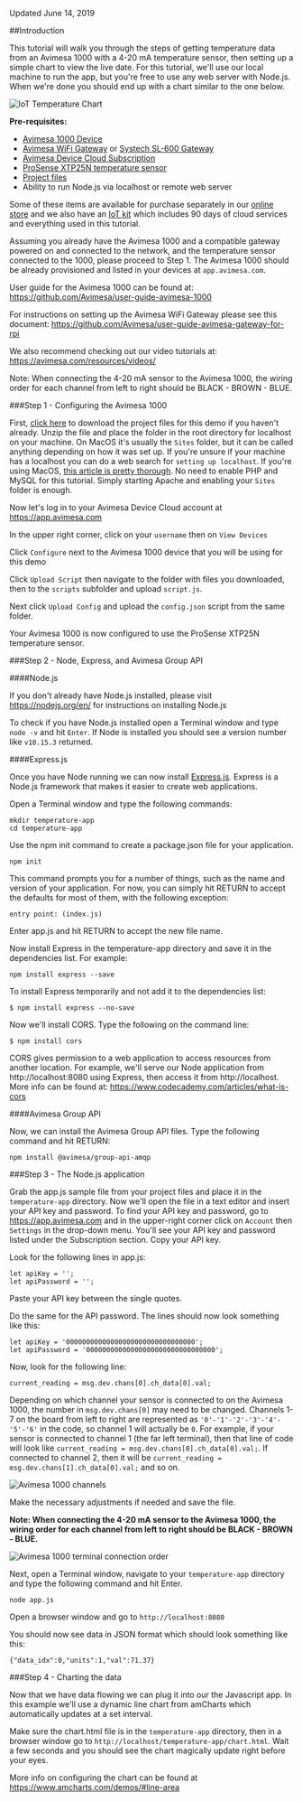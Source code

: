 Updated June 14, 2019

##Introduction


This tutorial will walk you through the steps of getting temperature data from an Avimesa 1000 with a 4-20 mA temperature sensor, then setting up a simple chart to view the live date. For this tutorial, we'll use our local machine to run the app, but you're free to use any web server with Node.js. When we're done you should end up with a chart similar to the one below.

<img src="https://avimesa.com/wp-content/uploads/2019/06/IoT-temperature-chart-2.jpg" alt="IoT Temperature Chart" />

<strong>Pre-requisites: </strong>
<ul>
<li><a href="https://shop.avimesa.com/collections/avimesa-hardware/products/avimesa-1000" rel="noopener" target="_blank">Avimesa 1000 Device</a></li>
<li><a href="https://shop.avimesa.com/collections/avimesa-hardware/products/avimesa-gateway" rel="noopener" target="_blank">Avimesa WiFi Gateway</a> or <a href="https://shop.avimesa.com/collections/iot-kits/products/avimesa-systech-cellular-iot-kit" rel="noopener" target="_blank">Systech SL-600 Gateway</a></li>
<li><a href="https://avimesa.com/pricing/">Avimesa Device Cloud Subscription</a></li>
<li><a href="https://www.automationdirect.com/adc/shopping/catalog/process_control_-a-_measurement/temperature_sensors_-a-_transmitters/temperature_transmitters_(integral_sensor)/xtp25n-030-0100c?gclid=Cj0KCQjwxYLoBRCxARIsAEf16-sXauapLQiuSAo-zjVb1voargIQNvacooIPxL0Wnmjy9t43lJfRCaIaAkwkEALw_wcB" rel="noopener" target="_blank">ProSense XTP25N temperature sensor</a></li>
<li><a href="https://avimesa.com/demos/line-chart/temperature-app.zip">Project files</a></li>
<li>Ability to run Node.js via localhost or remote web server</li>
</ul>

Some of these items are available for purchase separately in our <a href="https://shop.avimesa.com" rel="noopener" target="_blank">online store</a> and we also have an <a href="https://shop.avimesa.com/collections/iot-kits/products/avimesa-systech-cellular-iot-kit" rel="noopener" target="_blank">IoT kit</a> which includes 90 days of cloud services and everything used in this tutorial.
 

Assuming you already have the Avimesa 1000 and a compatible gateway powered on and connected to the network, and the temperature sensor connected to the 1000, please proceed to Step 1. The Avimesa 1000 should be already provisioned and listed in your devices at `app.avimesa.com`. 

User guide for the Avimesa 1000 can be found at: <a href="https://github.com/Avimesa/user-guide-avimesa-1000">https://github.com/Avimesa/user-guide-avimesa-1000</a>

For instructions on setting up the Avimesa WiFi Gateway please see this document: <a href="https://github.com/Avimesa/user-guide-avimesa-gateway-for-rpi">https://github.com/Avimesa/user-guide-avimesa-gateway-for-rpi</a>

We also recommend checking out our video tutorials at: <a href="https://avimesa.com/resources/videos/">https://avimesa.com/resources/videos/</a>

Note: When connecting the 4-20 mA sensor to the Avimesa 1000, the wiring order for each channel from left to right should be BLACK - BROWN - BLUE. 


###Step 1 - Configuring the Avimesa 1000

First, <a href="https://avimesa.com/demos/line-chart/temperature-app.zip">click here</a> to download the project files for this demo if you haven't already. Unzip the file and place the folder in the root directory for localhost on your machine. On MacOS it's usually the `Sites` folder, but it can be called anything depending on how it was set up. If you're unsure if your machine has a localhost you can do a web search for `setting up localhost`. If you're using MacOS, <a href="https://websitebeaver.com/set-up-localhost-on-macos-high-sierra-apache-mysql-and-php-7-with-sslhttps">this article is pretty thorough</a>. No need to enable PHP and MySQL for this tutorial. Simply starting Apache and enabling your `Sites` folder is enough. 

Now let's log in to your Avimesa Device Cloud account at <a href="https://app.avimesa.com">https://app.avimesa.com</a>

In the upper right corner, click on your `username` then on `View Devices`

Click `Configure` next to the Avimesa 1000 device that you will be using for this demo

Click `Upload Script` then navigate to the folder with files you downloaded, then to the `scripts` subfolder and upload `script.js`.

Next click `Upload Config` and upload the `config.json` script from the same folder.

Your Avimesa 1000 is now configured to use the ProSense XTP25N temperature sensor.

###Step 2 - Node, Express, and Avimesa Group API

####Node.js

If you don't already have Node.js installed, please visit <a href="https://nodejs.org/en/" target="_blank">https://nodejs.org/en/</a> for instructions on installing Node.js

To check if you have Node.js installed open a Terminal window and type `node -v` and hit `Enter`. If Node is installed you should see a version number like `v10.15.3` returned.

####Express.js

Once you have Node running we can now install <a href="https://expressjs.com/" rel="noopener" target="_blank">Express.js</a>. Express is a Node.js framework that makes it easier to create web applications.

Open a Terminal window and type the following commands:

```
mkdir temperature-app
cd temperature-app
```

Use the npm init command to create a package.json file for your application. 

```
npm init
```

This command prompts you for a number of things, such as the name and version of your application. For now, you can simply hit RETURN to accept the defaults for most of them, with the following exception:

```
entry point: (index.js)
```

Enter app.js and hit RETURN to accept the new file name.

Now install Express in the temperature-app directory and save it in the dependencies list. For example:

```
npm install express --save
```
To install Express temporarily and not add it to the dependencies list:

```
$ npm install express --no-save
```
Now we'll install CORS. Type the following on the command line:

```
$ npm install cors
```
CORS gives permission to a web application to access resources from another location. For example, we'll serve our Node application from http://localhost:8080 using Express, then access it from http://localhost. More info can be found at: https://www.codecademy.com/articles/what-is-cors

####Avimesa Group API

Now, we can install the Avimesa Group API files. Type the following command and hit RETURN:

```
npm install @avimesa/group-api-amqp
```


###Step 3 - The Node.js application

Grab the app.js sample file from your project files and place it in the `temperature-app` directory. Now we'll open the file in a text editor and insert your API key and password. To find your API key and password, go to https://app.avimesa.com and in the upper-right corner click on `Account` then `Settings` in the drop-down menu. You'll see your API key and password listed under the Subscription section. Copy your API key.

Look for the following lines in app.js:

```
let apiKey = '';
let apiPassword = '';
```

Paste your API key between the single quotes.

Do the same for the API password. The lines should now look something like this:

```
let apiKey = '00000000000000000000000000000000';
let apiPassword = '00000000000000000000000000000000';
```
Now, look for the following line:

```
current_reading = msg.dev.chans[0].ch_data[0].val;
```

Depending on which channel your sensor is connected to on the Avimesa 1000, the number in `msg.dev.chans[0]` may need to be changed. Channels 1-7 on the board from left to right are represented as `'0'-'1'-'2'-'3'-'4'-'5'-'6'` in the code, so channel 1 will actually be `0`. For example, if your sensor is connected to channel 1 (the far left terminal), then that line of code will look like `current_reading = msg.dev.chans[0].ch_data[0].val;`. If connected to channel 2, then it will be `current_reading = msg.dev.chans[1].ch_data[0].val;` and so on.

<img src="https://avimesa.com/wp-content/uploads/2019/06/avimesa-1000-channels.jpg" alt="Avimesa 1000 channels" class="aligncenter" />

Make the necessary adjustments if needed and save the file.

**Note: When connecting the 4-20 mA sensor to the Avimesa 1000, the wiring order for each channel from left to right should be BLACK - BROWN - BLUE.**

<img src="https://avimesa.com/wp-content/uploads/2019/06/avimesa-1000-terminal-connection-order.jpg" alt="Avimesa 1000 terminal connection order" class="aligncenter" />

Next, open a Terminal window, navigate to your `temperature-app` directory and type the following command and hit Enter.

```
node app.js
```

Open a browser window and go to `http://localhost:8080`

You should now see data in JSON format which should look something like this:

```
{"data_idx":0,"units":1,"val":71.37}
```


###Step 4 - Charting the data

Now that we have data flowing we can plug it into our the Javascript app. In this example we'll use a dynamic line chart from amCharts which automatically updates at a set interval.

Make sure the chart.html file is in the `temperature-app` directory, then in a browser window go to `http://localhost/temperature-app/chart.html`. Wait a few seconds and you should see the chart magically update right before your eyes.

More info on configuring the chart can be found at <a href="https://www.amcharts.com/demos/#line-area" rel="noopener" target="_blank">https://www.amcharts.com/demos/#line-area</a>
